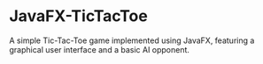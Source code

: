 # JavaFX-TicTacToe
A simple Tic-Tac-Toe game implemented using JavaFX, featuring a graphical user interface and a basic AI opponent.
